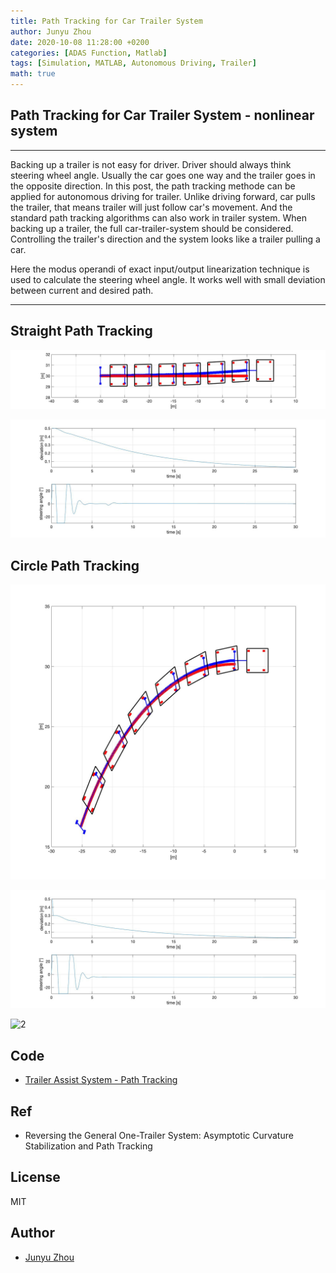 ```yaml
---
title: Path Tracking for Car Trailer System
author: Junyu Zhou
date: 2020-10-08 11:28:00 +0200
categories: [ADAS Function, Matlab]
tags: [Simulation, MATLAB, Autonomous Driving, Trailer]
math: true
---
```



## Path Tracking for Car Trailer System - nonlinear system

---
Backing up a trailer is not easy for driver. Driver should always think steering wheel angle.
Usually the car goes one way and the trailer goes in the opposite direction.
In this post, the path tracking methode can be applied for autonomous driving for trailer.
Unlike driving forward, car pulls the trailer, that means trailer will just follow car's movement.
And the standard path tracking algorithms can also work in trailer system.
When backing up a trailer, the full car-trailer-system should be considered.
Controlling the trailer's direction and the system looks like a trailer pulling a car.


Here the modus operandi of exact input/output linearization technique is used to calculate the steering wheel angle.
It works well with small deviation between current and desired path.

---

## Straight Path Tracking
![2](/Animation/PathTracking/Demo_Straight.jpg)

![2](/Animation/PathTracking/Deviation_Straight.jpg)


## Circle Path Tracking
![2](/Animation/PathTracking/Demo_Circle.jpg)

![2](/Animation/PathTracking/Deviation_Circle.jpg)

![2](/Animation/PathTracking/Circle.gif)


## Code
- [Trailer Assist System - Path Tracking](https://github.com/jingtian123qwe/ADAS_Functions_MATLAB/tree/master/PathTracking)


## Ref

- Reversing the General One-Trailer System: Asymptotic Curvature Stabilization and Path Tracking

## License

MIT

## Author

- [Junyu Zhou](https://github.com/jingtian123qwe/)
	
